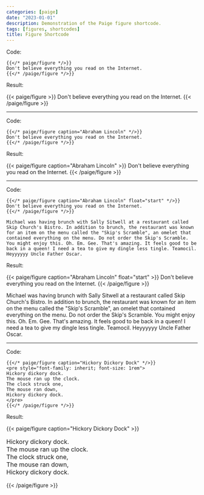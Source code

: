 ```yaml
---
categories: [paige]
date: "2023-01-01"
description: Demonstration of the Paige figure shortcode.
tags: [figures, shortcodes]
title: Figure Shortcode
---
```


Code:

```go-text-template
{{</* paige/figure */>}}
Don't believe everything you read on the Internet.
{{</* /paige/figure */>}}
```

Result:

{{< paige/figure >}}
Don't believe everything you read on the Internet.
{{< /paige/figure >}}

---

Code:

```go-text-template
{{</* paige/figure caption="Abraham Lincoln" */>}}
Don't believe everything you read on the Internet.
{{</* /paige/figure */>}}
```

Result:

{{< paige/figure caption="Abraham Lincoln" >}}
Don't believe everything you read on the Internet.
{{< /paige/figure >}}

---

Code:

```go-text-template
{{</* paige/figure caption="Abraham Lincoln" float="start" */>}}
Don't believe everything you read on the Internet.
{{</* /paige/figure */>}}

Michael was having brunch with Sally Sitwell at a restaurant called Skip Church's Bistro. In addition to brunch, the restaurant was known for an item on the menu called the "Skip's Scramble", an omelet that contained everything on the menu. Do not order the Skip's Scramble. You might enjoy this. Oh. Em. Gee. That's amazing. It feels good to be back in a queen! I need a tea to give my dingle less tingle. Teamocil. Heyyyyyy Uncle Father Oscar.
```

Result:

{{< paige/figure caption="Abraham Lincoln" float="start" >}}
Don't believe everything you read on the Internet.
{{< /paige/figure >}}

Michael was having brunch with Sally Sitwell at a restaurant called Skip Church's Bistro. In addition to brunch, the restaurant was known for an item on the menu called the "Skip's Scramble", an omelet that contained everything on the menu. Do not order the Skip's Scramble. You might enjoy this. Oh. Em. Gee. That's amazing. It feels good to be back in a queen! I need a tea to give my dingle less tingle. Teamocil. Heyyyyyy Uncle Father Oscar.

---

Code:

```go-text-template
{{</* paige/figure caption="Hickory Dickory Dock" */>}}
<pre style="font-family: inherit; font-size: 1rem">
Hickory dickory dock.
The mouse ran up the clock.
The clock struck one,
The mouse ran down,
Hickory dickory dock.
</pre>
{{</* /paige/figure */>}}
```

Result:

{{< paige/figure caption="Hickory Dickory Dock" >}}
<pre style="font-family: inherit; font-size: 1rem">
Hickory dickory dock.
The mouse ran up the clock.
The clock struck one,
The mouse ran down,
Hickory dickory dock.
</pre>
{{< /paige/figure >}}
